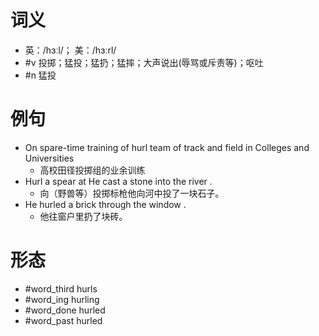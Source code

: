 # 词义
- 英：/hɜːl/； 美：/hɜːrl/
- #v 投掷；猛投；猛扔；猛摔；大声说出(辱骂或斥责等)；呕吐
- #n 猛投
# 例句
- On spare-time training of hurl team of track and field in Colleges and Universities
	- 高校田径投掷组的业余训练
- Hurl a spear at He cast a stone into the river .
	- 向（野兽等）投掷标枪他向河中投了一块石子。
- He hurled a brick through the window .
	- 他往窗户里扔了块砖。
# 形态
- #word_third hurls
- #word_ing hurling
- #word_done hurled
- #word_past hurled
